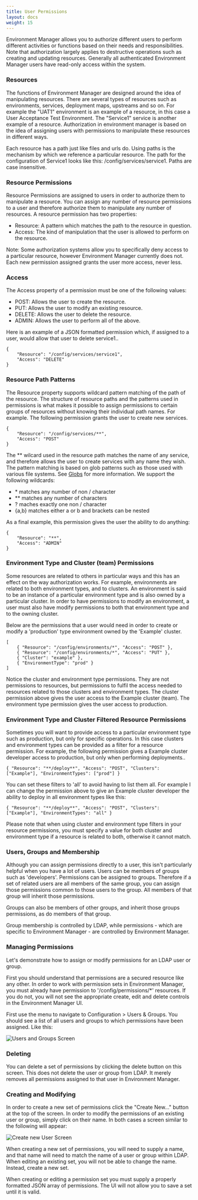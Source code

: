 ```yaml
---
title: User Permissions
layout: docs
weight: 15
---
```


Environment Manager allows you to authorize different users to perform different activities or functions based on their needs and responsibilities. Note that authorization largely applies to destructive operations such as creating and updating resources. Generally all authenticated Environment Manager users have read-only access within the system.

### Resources

The functions of Environment Manager are designed around the idea of manipulating resources. There are several types of resources such as environments, services, deployment maps, upstreams and so on. For example the "UAT1" environment is an example of a resource, in this case a User Acceptance Test Environment. The "Service1" service is another example of a resource. Authorization in environment manager is based on the idea of assigning users with permissions to manipulate these resources in different ways.

Each resource has a path just like files and urls do. Using paths is the mechanism by which we reference a particular resource. The path for the configuration of Service1 looks like this: /config/services/service1. Paths are case insensitive.

### Resource Permissions

Resource Permissions are assigned to users in order to authorize them to manipulate a resource. You can assign any number of resource permissions to a user and therefore authorize them to manipulate any number of resources. A resource permission has two properties:

- Resource: A pattern which matches the path to the resource in question.
- Access: The kind of manipulation that the user is allowed to perform on the resource.

Note: Some authorization systems allow you to specifically deny access to a particular resource, however Environment Manager currently does not. Each new permission assigned grants the user more access, never less.

### Access

The Access property of a permission must be one of the following values:

- POST: Allows the user to create the resource.
- PUT: Allows the user to modify an existing resource.
- DELETE: Allows the user to delete the resource.
- ADMIN: Allows the user to perform all of the above.

Here is an example of a JSON formatted permission which, if assigned to a user, would allow that user to delete service1..

```
{
    "Resource": "/config/services/service1",
    "Access": "DELETE"
}
```

### Resource Path Patterns

The Resource property supports wildcard pattern matching of the path of the resource. The structure of resource paths and the patterns used in permissions is what makes it possible to assign permissions to certain groups of resources without knowing their individual path names.
For example. The following permission grants the user to create new services.

```
{
    "Resource": "/config/services/**",
    "Access": "POST"
}
```

The ** wilcard used in the resource path matches the name of any service, and therefore allows the user to create services with any name they wish. The pattern matching is based on glob patterns such as those used with various file systems. See [Globs](https://en.wikipedia.org/wiki/Glob_(programming)) for more information. We support the following wildcards:

- \* matches any number of non / character
- ** matches any number of characters
- ? maches exactly one non / character
- {a,b} matches either a or b and brackets can be nested

As a final example, this permission gives the user the ability to do anything:

```
{
    "Resource": "**",
    "Access": "ADMIN"
}
```

### Environment Type and Cluster (team) Permissions

Some resources are related to others in particular ways and this has an effect on the way authorization works. For example, environments are related to both environment types, and to clusters. An environment is said to be an instance of a particular environment type and is also owned by a particular cluster. In order to have permissions to modify an environment, a user must also have modify permissions to both that environment type and to the owning cluster.

Below are the permissions that a user would need in order to create or modify a 'production' type environment owned by the 'Example' cluster.

```
[
    { "Resource": "/config/environments/*", "Access": "POST" },
    { "Resource": "/config/environments/*", "Access": "PUT" },
    { "Cluster": "example" },
    { "EnvironmentType": "prod" }
]
```

Notice the cluster and environment type permissions. They are not permissions to resources, but permissions to fulfil the access needed to resources related to those clusters and environment types. The cluster permission above gives the user access to the Example cluster (team). The environment type permission gives the user access to production.

### Environment Type and Cluster Filtered Resource Permissions

Sometimes you will want to provide access to a particular environment type such as production, but only for specific operations. In this case clusters and environment types can be provided as a filter for a resource permission. For example, the following permission gives a Example cluster developer access to production, but only when performing deployments..

```
{ "Resource": "**/deploy**", "Access": "POST", "Clusters": ["Example"], "EnvironmentTypes": ["prod"] }
```

You can set these filters to 'all' to avoid having to list them all. For example I can change the permission above to give an Example cluster developer the ability to deploy in all environment types like this:

```
{ "Resource": "**/deploy**", "Access": "POST", "Clusters": ["Example"], "EnvironmentTypes": "all" }
```

Please note that when using cluster and environment type filters in your resource permissions, you must specify a value for both cluster and environment type if a resource is related to both, otherwise it cannot match.

### Users, Groups and Membership

Although you can assign permissions directly to a user, this isn't particularly helpful when you have a lot of users. Users can be members of groups such as 'developers'. Permissions can be assigned to groups. Therefore if a set of related users are all members of the same group, you can assign those permissions common to those users to the group. All members of that group will inherit those permissions.

Groups can also be members of other groups, and inherit those groups permissions, as do members of that group.

Group membership is controlled by LDAP, while permissions - which are specific to Environment Manager - are controlled by Environment Manager.

### Managing Permissions

Let's demonstrate how to assign or modify permissions for an LDAP user or group.

First you should understand that permissions are a secured resource like any other. In order to work with permission sets in Environment Manager, you must already have permission to '/config/permissions/*' resources. If you do not, you will not see the appropriate create, edit and delete controls in the Environment Manager UI.

First use the menu to navigate to Configuration > Users & Groups. You should see a list of all users and groups to which permissions have been assigned. Like this:

![Users and Groups Screen](/environment-manager/assets/images/users-and-groups.png)

### Deleting

You can delete a set of permissions by clicking the delete button on this screen. This does not delete the user or group from LDAP. It merely removes all permissions assigned to that user in Environment Manager.

### Creating and Modifying

In order to create a new set of permissions click the "Create New..." button at the top of the screen. In order to modify the permissions of an existing user or group, simply click on their name. In both cases a screen similar to the following will appear:

![Create new User Screen](/environment-manager/assets/images/create-new-user.png)

When creating a new set of permissions, you will need to supply a name, and that name will need to match the name of a user or group within LDAP. When editing an existing set, you will not be able to change the name. Instead, create a new set.

When creating or editing a permission set you must supply a properly formatted JSON array of permissions. The UI will not allow you to save a set until it is valid.
